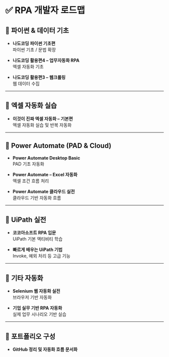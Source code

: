 # ✅ RPA 개발자 로드맵

## 🔹 파이썬 & 데이터 기초

- **나도코딩 파이썬 기초편**  
  파이썬 기초 / 문법 확장

- **나도코딩 활용편4 – 업무자동화 RPA**  
  엑셀 자동화 기초

- **나도코딩 활용편3 – 웹크롤링**  
  웹 데이터 수집

---

## 🔹 엑셀 자동화 실습

- **이것이 진짜 엑셀 자동화 – 기본편**  
  엑셀 자동화 실습 및 반복 자동화

---

## 🔹 Power Automate (PAD & Cloud)

- **Power Automate Desktop Basic**  
  PAD 기초 자동화

- **Power Automate – Excel 자동화**  
  엑셀 조건 흐름 처리

- **Power Automate 클라우드 실전**  
  클라우드 기반 자동화 흐름

---

## 🔹 UiPath 실전

- **코코아소프트 RPA 입문**  
  UiPath 기본 액티비티 학습

- **빠르게 배우는 UiPath 기법**  
  Invoke, 예외 처리 등 고급 기능

---

## 🔹 기타 자동화

- **Selenium 웹 자동화 실전**  
  브라우저 기반 자동화

- **기업 실무 기반 RPA 자동화**  
  실제 업무 시나리오 기반 실습

---

## 🔹 포트폴리오 구성

- **GitHub 정리 및 자동화 흐름 문서화**  

